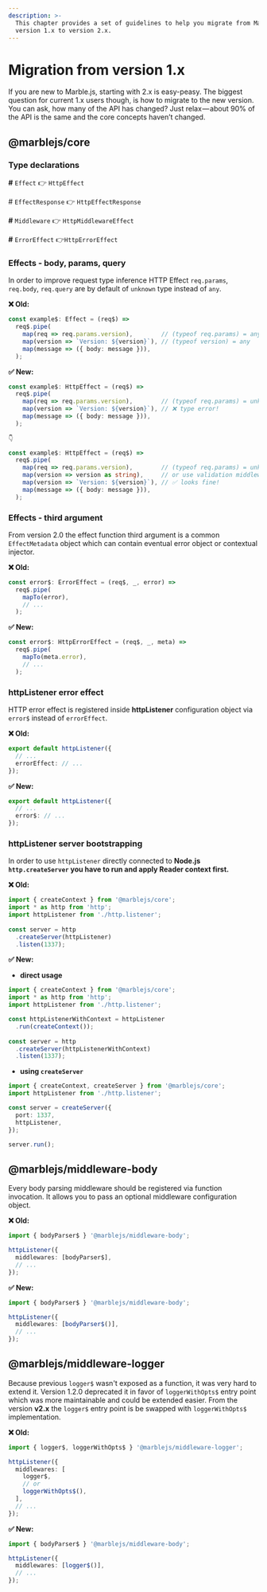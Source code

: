 ```yaml
---
description: >-
  This chapter provides a set of guidelines to help you migrate from Marble.js
  version 1.x to version 2.x.
---
```


# Migration from version 1.x

If you are new to Marble.js, starting with 2.x is easy-peasy. The biggest question for current 1.x users though, is how to migrate to the new version. You can ask, how many of the API has changed? Just relax — about 90% of the API is the same and the core concepts haven’t changed. 

## @marblejs/core

### Type declarations

**\#** `Effect`  👉 `HttpEffect`

\# `EffectResponse` 👉 `HttpEffectResponse`

**\#** `Middleware`   👉 `HttpMiddlewareEffect`

**\#** `ErrorEffect`  👉`HttpErrorEffect` 

### Effects - body, params, query

In order to improve request type inference HTTP Effect `req.params`, `req.body`, `req.query` are by default of `unknown` type instead of `any`.

**❌ Old:**

```typescript
const example$: Effect = (req$) =>
  req$.pipe(
    map(req => req.params.version),        // (typeof req.params) = any
    map(version => `Version: ${version}`), // (typeof version) = any
    map(message => ({ body: message })),
  );
```

**✅ New:**

```typescript
const example$: HttpEffect = (req$) =>
  req$.pipe(
    map(req => req.params.version),        // (typeof req.params) = unknown
    map(version => `Version: ${version}`), // ❌ type error!
    map(message => ({ body: message })),
  );
  
👇

const example$: HttpEffect = (req$) =>
  req$.pipe(
    map(req => req.params.version),        // (typeof req.params) = unknown
    map(version => version as string),     // or use validation middleware
    map(version => `Version: ${version}`), // ✅ looks fine!
    map(message => ({ body: message })),
  );
```

### Effects - third argument

From version 2.0 the effect function third argument is a common `EffectMetadata` object which can contain eventual error object or contextual injector.

**❌ Old:**

```typescript
const error$: ErrorEffect = (req$, _, error) =>
  req$.pipe(
    mapTo(error),
    // ...
  );
```

**✅ New:**

```typescript
const error$: HttpErrorEffect = (req$, _, meta) =>
  req$.pipe(
    mapTo(meta.error),
    // ...
  );
```

### httpListener error effect 

HTTP error effect is registered inside **httpListener** configuration object via `error$` instead of `errorEffect`.

**❌ Old:**

```typescript
export default httpListener({
  // ...
  errorEffect: // ...
});
```

**✅ New:**

```typescript
export default httpListener({
  // ...
  error$: // ...
});
```

### httpListener server bootstrapping

In order to use `httpListener` directly connected to ****Node.js `http.createServer` you have to run and apply Reader context first**.**

**❌ Old:**

```typescript
import { createContext } from '@marblejs/core';
import * as http from 'http';
import httpListener from './http.listener';
  
const server = http
  .createServer(httpListener)
  .listen(1337);
```

**✅ New:**

* **direct usage**

```typescript
import { createContext } from '@marblejs/core';
import * as http from 'http';
import httpListener from './http.listener';

const httpListenerWithContext = httpListener
  .run(createContext());
  
const server = http
  .createServer(httpListenerWithContext)
  .listen(1337);
```

* **using `createServer`** 

```typescript
import { createContext, createServer } from '@marblejs/core';
import httpListener from './http.listener';

const server = createServer({
  port: 1337,
  httpListener,
});

server.run();
```

## @marblejs/middleware-body

Every body parsing middleware should be registered via function invocation. It allows you to pass an optional middleware configuration object. 

**❌ Old:**

```typescript
import { bodyParser$ } '@marblejs/middleware-body';

httpListener({
  middlewares: [bodyParser$],
  // ...
});
```

**✅ New:**

```typescript
import { bodyParser$ } '@marblejs/middleware-body';

httpListener({
  middlewares: [bodyParser$()],
  // ...
});
```

## @marblejs/middleware-logger

Because previous `logger$` wasn't exposed as a function, it was very hard to extend it. Version 1.2.0 deprecated it in favor of `loggerWithOpts$` entry point which was more maintainable and could be extended easier. From the version **v2.x** the `logger$` entry point is be swapped with `loggerWithOpts$` implementation.

**❌ Old:**

```typescript
import { logger$, loggerWithOpts$ } '@marblejs/middleware-logger';

httpListener({
  middlewares: [
    logger$,
    // or
    loggerWithOpts$(),
  ],
  // ...
});
```

**✅ New:**

```typescript
import { bodyParser$ } '@marblejs/middleware-body';

httpListener({
  middlewares: [logger$()],
  // ...
});
```

